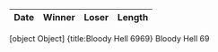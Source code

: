 |Date|Winner|Loser|Length|
|:--:|:----:|:---:|:----:|



[object Object]
{title:Bloody Hell 6969}
Bloody Hell 69
